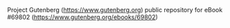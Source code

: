 Project Gutenberg (https://www.gutenberg.org) public repository for
eBook #69802 (https://www.gutenberg.org/ebooks/69802)
